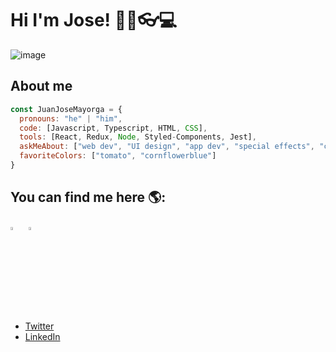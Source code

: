 # Hi I'm Jose! 👋🧔👓💻


<!--- Insert image here -->
![image](https://assets-juanjosemayorga-website.s3.amazonaws.com/images/portada-github.png)

## About me
```js
const JuanJoseMayorga = {
  pronouns: "he" | "him",
  code: [Javascript, Typescript, HTML, CSS],
  tools: [React, Redux, Node, Styled-Components, Jest],
  askMeAbout: ["web dev", "UI design", "app dev", "special effects", "cinema"],
  favoriteColors: ["tomato", "cornflowerblue"]
}
```

## You can find me here 🌎:
[<img src="https://img.icons8.com/color/48/000000/twitter.png" width="3.5%"/>](https://twitter.com/juanjosedev)
&nbsp; [<img src="https://img.icons8.com/color/48/000000/linkedin.png" width="3.5%"/>](https://www.linkedin.com/in/juanjosedev)
- [Twitter](https://twitter.com/juanjosedev)
- [LinkedIn](https://www.linkedin.com/in/juanjosedev)

<!--
**juanjosemayorga/juanjosemayorga** is a ✨ _special_ ✨ repository because its `README.md` (this file) appears on your GitHub profile.

Here are some ideas to get you started:

- 🔭 I’m currently working on ...
- 🌱 I’m currently learning ...
- 👯 I’m looking to collaborate on ...
- 🤔 I’m looking for help with ...
- 💬 Ask me about ...
- 📫 How to reach me: ...
- 😄 Pronouns: ...
- ⚡ Fun fact: ...
-->

